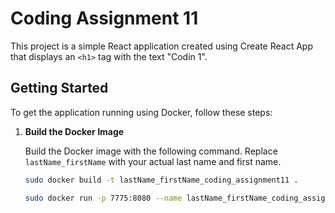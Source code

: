 # Coding Assignment 11

This project is a simple React application created using Create React App that displays an `<h1>` tag with the text "Codin 1".

## Getting Started

To get the application running using Docker, follow these steps:

1. **Build the Docker Image**

   Build the Docker image with the following command. Replace `lastName_firstName` with your actual last name and first name.

   ```bash
   sudo docker build -t lastName_firstName_coding_assignment11 .

   sudo docker run -p 7775:8080 --name lastName_firstName_coding_assignment11 manlupig_ian_coding_assignmenn11


